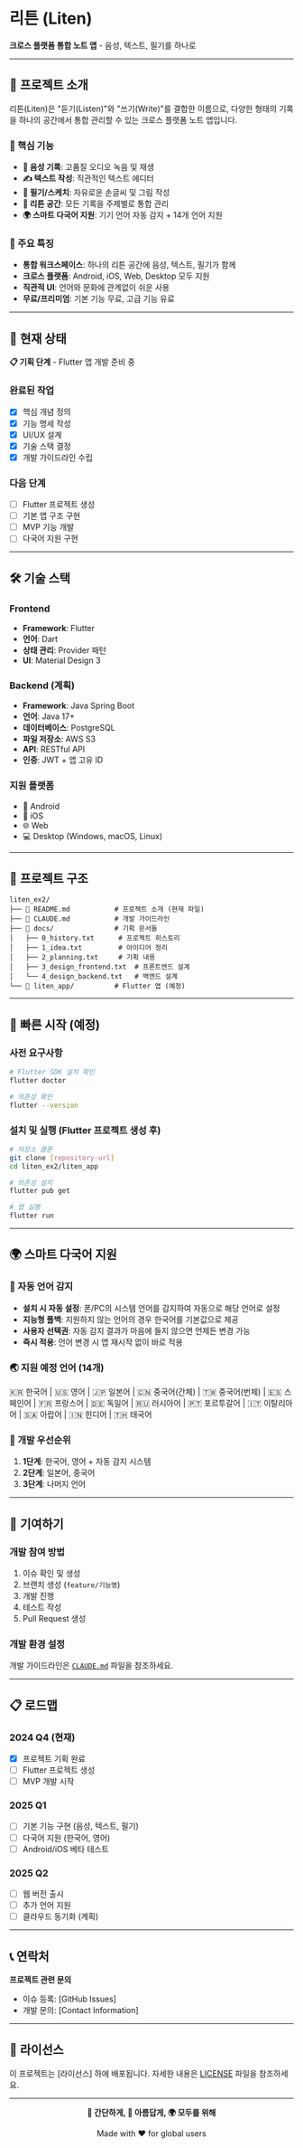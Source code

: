 # 리튼 (Liten)

**크로스 플랫폼 통합 노트 앱** - 음성, 텍스트, 필기를 하나로

---

## 📖 프로젝트 소개

리튼(Liten)은 "듣기(Listen)"와 "쓰기(Write)"를 결합한 이름으로, 다양한 형태의 기록을 하나의 공간에서 통합 관리할 수 있는 크로스 플랫폼 노트 앱입니다.

### 🎯 핵심 기능

- **🎤 음성 기록**: 고품질 오디오 녹음 및 재생
- **✍️ 텍스트 작성**: 직관적인 텍스트 에디터
- **🎨 필기/스케치**: 자유로운 손글씨 및 그림 작성
- **📁 리튼 공간**: 모든 기록을 주제별로 통합 관리
- **🌍 스마트 다국어 지원**: 기기 언어 자동 감지 + 14개 언어 지원

### 🎨 주요 특징

- **통합 워크스페이스**: 하나의 리튼 공간에 음성, 텍스트, 필기가 함께
- **크로스 플랫폼**: Android, iOS, Web, Desktop 모두 지원
- **직관적 UI**: 언어와 문화에 관계없이 쉬운 사용
- **무료/프리미엄**: 기본 기능 무료, 고급 기능 유료

---

## 🚀 현재 상태

**📋 기획 단계** - Flutter 앱 개발 준비 중

### 완료된 작업
- [x] 핵심 개념 정의
- [x] 기능 명세 작성
- [x] UI/UX 설계
- [x] 기술 스택 결정
- [x] 개발 가이드라인 수립

### 다음 단계
- [ ] Flutter 프로젝트 생성
- [ ] 기본 앱 구조 구현
- [ ] MVP 기능 개발
- [ ] 다국어 지원 구현

---

## 🛠 기술 스택

### Frontend
- **Framework**: Flutter
- **언어**: Dart
- **상태 관리**: Provider 패턴
- **UI**: Material Design 3

### Backend (계획)
- **Framework**: Java Spring Boot
- **언어**: Java 17+
- **데이터베이스**: PostgreSQL
- **파일 저장소**: AWS S3
- **API**: RESTful API
- **인증**: JWT + 앱 고유 ID

### 지원 플랫폼
- 📱 Android
- 🍎 iOS  
- 🌐 Web
- 💻 Desktop (Windows, macOS, Linux)

---

## 📂 프로젝트 구조

```
liten_ex2/
├── 📄 README.md           # 프로젝트 소개 (현재 파일)
├── 📄 CLAUDE.md           # 개발 가이드라인
├── 📁 docs/               # 기획 문서들
│   ├── 0_history.txt      # 프로젝트 히스토리
│   ├── 1_idea.txt         # 아이디어 정리
│   ├── 2_planning.txt     # 기획 내용
│   ├── 3_design_frontend.txt  # 프론트엔드 설계
│   └── 4_design_backend.txt   # 백엔드 설계
└── 📁 liten_app/          # Flutter 앱 (예정)
```

---

## 🚀 빠른 시작 (예정)

### 사전 요구사항
```bash
# Flutter SDK 설치 확인
flutter doctor

# 의존성 확인
flutter --version
```

### 설치 및 실행 (Flutter 프로젝트 생성 후)
```bash
# 저장소 클론
git clone [repository-url]
cd liten_ex2/liten_app

# 의존성 설치
flutter pub get

# 앱 실행
flutter run
```

---

## 🌍 스마트 다국어 지원

### 🤖 자동 언어 감지
- **설치 시 자동 설정**: 폰/PC의 시스템 언어를 감지하여 자동으로 해당 언어로 설정
- **지능형 폴백**: 지원하지 않는 언어의 경우 한국어를 기본값으로 제공
- **사용자 선택권**: 자동 감지 결과가 마음에 들지 않으면 언제든 변경 가능
- **즉시 적용**: 언어 변경 시 앱 재시작 없이 바로 적용

### 🌏 지원 예정 언어 (14개)
🇰🇷 한국어 | 🇺🇸 영어 | 🇯🇵 일본어 | 🇨🇳 중국어(간체) | 🇹🇼 중국어(번체) | 🇪🇸 스페인어 | 🇫🇷 프랑스어 | 🇩🇪 독일어 | 🇷🇺 러시아어 | 🇵🇹 포르투갈어 | 🇮🇹 이탈리아어 | 🇸🇦 아랍어 | 🇮🇳 힌디어 | 🇹🇭 태국어

### 📅 개발 우선순위
1. **1단계**: 한국어, 영어 + 자동 감지 시스템
2. **2단계**: 일본어, 중국어
3. **3단계**: 나머지 언어

---

## 🤝 기여하기

### 개발 참여 방법
1. 이슈 확인 및 생성
2. 브랜치 생성 (`feature/기능명`)
3. 개발 진행
4. 테스트 작성
5. Pull Request 생성

### 개발 환경 설정
개발 가이드라인은 [`CLAUDE.md`](./CLAUDE.md) 파일을 참조하세요.

---

## 📋 로드맵

### 2024 Q4 (현재)
- [x] 프로젝트 기획 완료
- [ ] Flutter 프로젝트 생성
- [ ] MVP 개발 시작

### 2025 Q1
- [ ] 기본 기능 구현 (음성, 텍스트, 필기)
- [ ] 다국어 지원 (한국어, 영어)
- [ ] Android/iOS 베타 테스트

### 2025 Q2
- [ ] 웹 버전 출시
- [ ] 추가 언어 지원
- [ ] 클라우드 동기화 (계획)

---

## 📞 연락처

**프로젝트 관련 문의**
- 이슈 등록: [GitHub Issues]
- 개발 문의: [Contact Information]

---

## 📄 라이선스

이 프로젝트는 [라이선스] 하에 배포됩니다. 자세한 내용은 [LICENSE](LICENSE) 파일을 참조하세요.

---

<div align="center">

**🎯 간단하게, 🎨 아름답게, 🌍 모두를 위해**

Made with ❤️ for global users

</div>